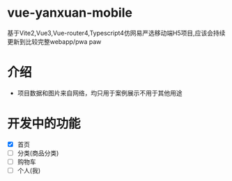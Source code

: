 # vue-yanxuan-mobile
基于Vite2,Vue3,Vue-router4,Typescript4仿网易严选移动端H5项目,应该会持续更新到比较完整webapp/pwa
paw
# 介绍
- 项目数据和图片来自网络，均只用于案例展示不用于其他用途

# 开发中的功能
- [x] 首页
- [ ] 分类(商品分类)
- [ ] 购物车
- [ ] 个人(我)